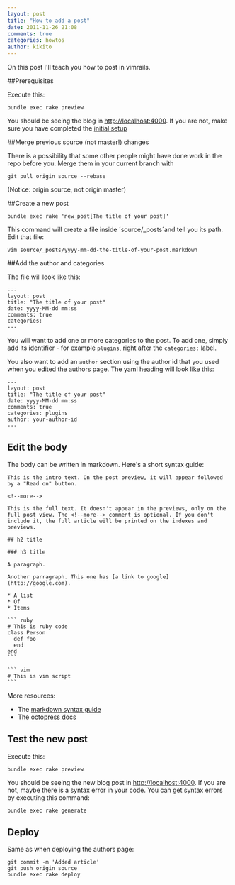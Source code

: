 ```yaml
---
layout: post
title: "How to add a post"
date: 2011-11-26 21:08
comments: true
categories: howtos
author: kikito
---
```


On this post I'll teach you how to post in vimrails.

<!--more-->

##Prerequisites

Execute this:

```
bundle exec rake preview
```

You should be seeing the blog in [http://localhost:4000](http://localhost:4000). If you are not, make sure you have completed the [initial setup](blog/2011/11/26/the-initial-setup/)

##Merge previous source (not master!) changes

There is a possibility that some other people might have done work in the repo before you. Merge them in your current branch with

```
git pull origin source --rebase
```

(Notice: origin source, not origin master)

##Create a new post

```
bundle exec rake 'new_post[The title of your post]'
```

This command will create a file inside ´source/_posts´and tell you its path. Edit that file:

```
vim source/_posts/yyyy-mm-dd-the-title-of-your-post.markdown
```

##Add the author and categories

The file will look like this:

```
---
layout: post
title: "The title of your post"
date: yyyy-MM-dd mm:ss
comments: true
categories:
---
```

You will want to add one or more categories to the post. To add one, simply add its identifier - for example `plugins`, right after the `categories:` label.

You also want to add an `author` section using the author id that you used when you edited the authors page. The yaml heading will look like this:

```
---
layout: post
title: "The title of your post"
date: yyyy-MM-dd mm:ss
comments: true
categories: plugins
author: your-author-id
---
```

## Edit the body

The body can be written in markdown. Here's a short syntax guide:



    This is the intro text. On the post preview, it will appear followed by a "Read on" button.

    <!--more-->

    This is the full text. It doesn't appear in the previews, only on the full post view. The <!--more--> comment is optional. If you don't include it, the full article will be printed on the indexes and previews.

    ## h2 title

    ### h3 title

    A paragraph.

    Another parragraph. This one has [a link to google](http://google.com).

    * A list
    * Of
    * Items

    ``` ruby
    # This is ruby code
    class Person
      def foo
      end
    end
    ```

    ``` vim
    # This is vim script
    ```

More resources:

* The [markdown syntax guide](http://daringfireball.net/projects/markdown/syntax)
* The [octopress docs](http://octopress.org/docs/)


## Test the new post

Execute this:

```
bundle exec rake preview
```

You should be seeing the new blog post in [http://localhost:4000](http://localhost:4000). If you are not, maybe there is a syntax error in your code. You can get syntax errors by executing this command:

```
bundle exec rake generate
```

## Deploy

Same as when deploying the authors page:

```
git commit -m 'Added article'
git push origin source
bundle exec rake deploy
```

